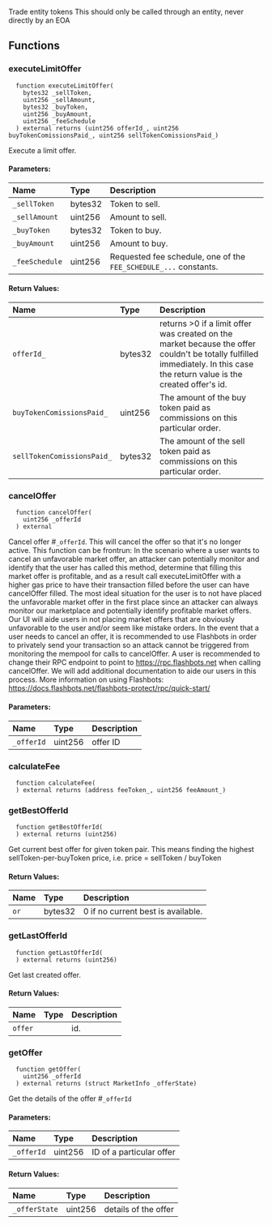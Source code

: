 Trade entity tokens
This should only be called through an entity, never directly by an EOA
## Functions
### executeLimitOffer
```solidity
  function executeLimitOffer(
    bytes32 _sellToken,
    uint256 _sellAmount,
    bytes32 _buyToken,
    uint256 _buyAmount,
    uint256 _feeSchedule
  ) external returns (uint256 offerId_, uint256 buyTokenComissionsPaid_, uint256 sellTokenComissionsPaid_)
```
Execute a limit offer.
#### Parameters:
| Name | Type | Description                                                          |
| :--- | :--- | :------------------------------------------------------------------- |
|`_sellToken` | bytes32 | Token to sell.
|`_sellAmount` | uint256 | Amount to sell.
|`_buyToken` | bytes32 | Token to buy.
|`_buyAmount` | uint256 | Amount to buy.
|`_feeSchedule` | uint256 | Requested fee schedule, one of the `FEE_SCHEDULE_...` constants.
#### Return Values:
| Name                           | Type          | Description                                                                  |
| :----------------------------- | :------------ | :--------------------------------------------------------------------------- |
|`offerId_`| bytes32 | returns >0 if a limit offer was created on the market because the offer couldn't be totally fulfilled immediately. In this case the return value is the created offer's id.
|`buyTokenComissionsPaid_`| uint256 | The amount of the buy token paid as commissions on this particular order.
|`sellTokenComissionsPaid_`| bytes32 | The amount of the sell token paid as commissions on this particular order.
### cancelOffer
```solidity
  function cancelOffer(
    uint256 _offerId
  ) external
```
Cancel offer #`_offerId`. This will cancel the offer so that it's no longer active.
This function can be frontrun: In the scenario where a user wants to cancel an unfavorable market offer, an attacker can potentially monitor and identify
      that the user has called this method, determine that filling this market offer is profitable, and as a result call executeLimitOffer with a higher gas price to have
      their transaction filled before the user can have cancelOffer filled. The most ideal situation for the user is to not have placed the unfavorable market offer
      in the first place since an attacker can always monitor our marketplace and potentially identify profitable market offers. Our UI will aide users in not placing
      market offers that are obviously unfavorable to the user and/or seem like mistake orders. In the event that a user needs to cancel an offer, it is recommended to
      use Flashbots in order to privately send your transaction so an attack cannot be triggered from monitoring the mempool for calls to cancelOffer. A user is recommended
      to change their RPC endpoint to point to https://rpc.flashbots.net when calling cancelOffer. We will add additional documentation to aide our users in this process.
      More information on using Flashbots: https://docs.flashbots.net/flashbots-protect/rpc/quick-start/
#### Parameters:
| Name | Type | Description                                                          |
| :--- | :--- | :------------------------------------------------------------------- |
|`_offerId` | uint256 | offer ID
### calculateFee
```solidity
  function calculateFee(
  ) external returns (address feeToken_, uint256 feeAmount_)
```
### getBestOfferId
```solidity
  function getBestOfferId(
  ) external returns (uint256)
```
Get current best offer for given token pair.
This means finding the highest sellToken-per-buyToken price, i.e. price = sellToken / buyToken
#### Return Values:
| Name                           | Type          | Description                                                                  |
| :----------------------------- | :------------ | :--------------------------------------------------------------------------- |
|`or`| bytes32 | 0 if no current best is available.
### getLastOfferId
```solidity
  function getLastOfferId(
  ) external returns (uint256)
```
Get last created offer.
#### Return Values:
| Name                           | Type          | Description                                                                  |
| :----------------------------- | :------------ | :--------------------------------------------------------------------------- |
|`offer`|  | id.
### getOffer
```solidity
  function getOffer(
    uint256 _offerId
  ) external returns (struct MarketInfo _offerState)
```
Get the details of the offer #`_offerId`
#### Parameters:
| Name | Type | Description                                                          |
| :--- | :--- | :------------------------------------------------------------------- |
|`_offerId` | uint256 | ID of a particular offer
#### Return Values:
| Name                           | Type          | Description                                                                  |
| :----------------------------- | :------------ | :--------------------------------------------------------------------------- |
|`_offerState`| uint256 | details of the offer
